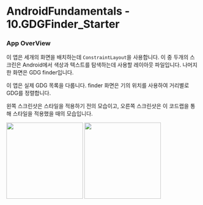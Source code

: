 # AndroidFundamentals - 10.GDGFinder_Starter
### App OverView
이 앱은 세개의 화면을 배치하는데 `ConstraintLayout`을 사용합니다.
이 중 두개의 스크린은 Android에서 색상과 텍스트를 탐색하는데 사용할 레이아웃 파일입니다.
나머지 한 화면은 GDG finder입니다.

이 앱은 실제 GDG 목록을 다룹니다.
finder 화면은 기의 위치를 사용하여 거리별로 GDG를 정렬합니다.

왼쪽 스크린샷은 스타일을 적용하기 전의 모습이고,
오른쪽 스크린샷은 이 코드랩을 통해 스타일을 적용했을 때의 모습입니다.

<div>
    <img src='https://codelabs.developers.google.com/codelabs/kotlin-android-training-styles-and-themes/img/ab0a2ee53dbd062a.png' width=200/>
    <img src='https://codelabs.developers.google.com/codelabs/kotlin-android-training-styles-and-themes/img/eab9826ee090267a.png' width=200/>
</div>






